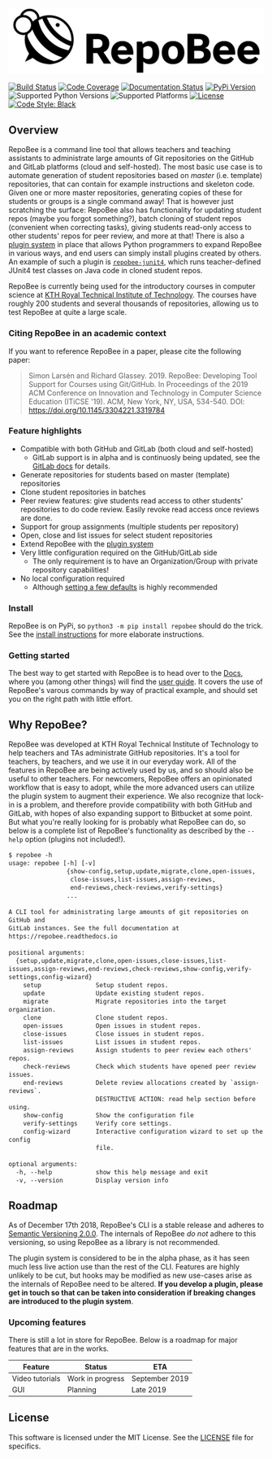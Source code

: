 ![RepoBee Logo](docs/images/RepoBee_large-black.png)

[![Build Status](https://travis-ci.com/repobee/repobee.svg)](https://travis-ci.com/repobee/repobee)
[![Code Coverage](https://codecov.io/gh/repobee/repobee/branch/master/graph/badge.svg)](https://codecov.io/gh/repobee/repobee)
[![Documentation Status](https://readthedocs.org/projects/repobee/badge/?version=stable)](http://repobee.readthedocs.io/en/stable/)
[![PyPi Version](https://badge.fury.io/py/repobee.svg)](https://badge.fury.io/py/repobee)
![Supported Python Versions](https://img.shields.io/badge/python-3.5%2C%203.6%2C%203.7-blue.svg)
![Supported Platforms](https://img.shields.io/badge/platforms-Linux%2C%20macOS-blue.svg)
[![License](https://img.shields.io/badge/license-MIT-blue.svg)](LICENSE)
[![Code Style: Black](https://img.shields.io/badge/code%20style-black-000000.svg)](https://github.com/ambv/black)

## Overview
RepoBee is a command line tool that allows teachers and teaching assistants
to administrate large amounts of Git repositories on the GitHub and GitLab
platforms (cloud and self-hosted). The most basic use case is to automate
generation of student repositories based on _master_ (i.e. template)
repositories, that can contain for example instructions and skeleton code. Given
one or more master repositories, generating copies of these for students or
groups is a single command away! That is however just scratching the surface:
RepoBee also has functionality for updating student repos (maybe you forgot
something?), batch cloning of student repos (convenient when correcting tasks),
giving students read-only access to other students' repos for peer review, and
more at that! There is also a [plugin
system](https://github.com/repobee/repobee-plug) in place that allows Python
programmers to expand RepoBee in various ways, and end users can simply install
plugins created by others. An example of such a plugin is
[`repobee-junit4`](https://github.com/repobee/repobee-junit4), which runs
teacher-defined JUnit4 test classes on Java code in cloned student repos.

RepoBee is currently being used for the introductory courses in computer science at
[KTH Royal Technical Institute of Technology](https://www.kth.se/en/eecs). The
courses have roughly 200 students and several thousands of repositories,
allowing us to test RepoBee at quite a large scale.

### Citing RepoBee in an academic context
If you want to reference RepoBee in a paper, please cite the following paper:

> Simon Larsén and Richard Glassey. 2019. RepoBee: Developing Tool Support for
> Courses using Git/GitHub. In Proceedings of the 2019 ACM Conference on
> Innovation and Technology in Computer Science Education (ITiCSE '19). ACM,
> New York, NY, USA, 534-540. DOI: https://doi.org/10.1145/3304221.3319784

### Feature highlights

* Compatible with both GitHub and GitLab (both cloud and self-hosted)
    - GitLab support is in alpha and is continuosly being updated, see the
      [GitLab docs](https://repobee.readthedocs.io/en/stable/gitlab.html) for
      details.
* Generate repositories for students based on master (template) repositories
* Clone student repositories in batches
* Peer review features: give students read access to other students'
  repositories to do code review. Easily revoke read access once reviews are
  done.
* Support for group assignments (multiple students per repository)
* Open, close and list issues for select student repositories
* Extend RepoBee with the
  [plugin system](https://repobee.readthedocs.io/en/stable/plugins.html)
* Very little configuration required on the GitHub/GitLab side
    - The only requirement is to have an Organization/Group with private repository
      capabilities!
* No local configuration required
    - Although [setting a few defaults](https://repobee.readthedocs.io/en/stable/configuration.html#configuration)
      is highly recommended

### Install
RepoBee is on PyPi, so `python3 -m pip install repobee` should do the trick. See the
[install instructions](https://repobee.readthedocs.io/en/stable/install.html)
for more elaborate instructions.

### Getting started
The best way to get started with RepoBee is to head over to the
[Docs](https://repobee.readthedocs.io/en/stable/), where you (among other
things) will find the
[user guide](https://repobee.readthedocs.io/en/stable/userguide.html).
It covers the use of RepoBee's varous commands by way of practical example,
and should set you on the right path with little effort.

## Why RepoBee?
RepoBee was developed at KTH Royal Technical Institute of Technology to help
teachers and TAs administrate GitHub repositories. It's a tool for teachers, by
teachers, and we use it in our everyday work. All of the features in RepoBee
are being actively used by us, and so should also be useful to other teachers.
For newcomers, RepoBee offers an opinionated workflow that is easy to adopt,
while the more advanced users can utilize the plugin system to augment their
experience. We also recognize that lock-in is a problem, and therefore provide
compatibility with both GitHub and GitLab, with hopes of also expanding support
to Bitbucket at some point. But what you're really looking for is probably what
RepoBee can do, so below is a complete list of RepoBee's functionality as
described by the `--help` option (plugins not included!).

```
$ repobee -h
usage: repobee [-h] [-v]
                {show-config,setup,update,migrate,clone,open-issues,
                 close-issues,list-issues,assign-reviews,
                 end-reviews,check-reviews,verify-settings}
                ...

A CLI tool for administrating large amounts of git repositories on GitHub and
GitLab instances. See the full documentation at https://repobee.readthedocs.io

positional arguments:
  {setup,update,migrate,clone,open-issues,close-issues,list-issues,assign-reviews,end-reviews,check-reviews,show-config,verify-settings,config-wizard}
    setup               Setup student repos.
    update              Update existing student repos.
    migrate             Migrate repositories into the target organization.
    clone               Clone student repos.
    open-issues         Open issues in student repos.
    close-issues        Close issues in student repos.
    list-issues         List issues in student repos.
    assign-reviews      Assign students to peer review each others' repos.
    check-reviews       Check which students have opened peer review issues.
    end-reviews         Delete review allocations created by `assign-reviews`.
                        DESTRUCTIVE ACTION: read help section before using.
    show-config         Show the configuration file
    verify-settings     Verify core settings.
    config-wizard       Interactive configuration wizard to set up the config
                        file.

optional arguments:
  -h, --help            show this help message and exit
  -v, --version         Display version info
```

## Roadmap
As of December 17th 2018, RepoBee's CLI is a stable release and adheres to
[Semantic Versioning 2.0.0](https://semver.org/spec/v2.0.0.html). The internals
of RepoBee _do not_ adhere to this versioning, so using RepoBee as a library
is not recommended.

The plugin system is considered to be in the alpha phase, as it has seen much
less live action use than the rest of the CLI. Features are highly unlikely to
be cut, but hooks may be modified as new use-cases arise as the internals of
RepoBee need to be altered. **If you develop a plugin, please get in touch so
that can be taken into consideration if breaking changes are introduced to the
plugin system**.

### Upcoming features
There is still a lot in store for RepoBee. Below is a roadmap for major
features that are in the works.

| Feature         | Status           | ETA            |
| -------         | ------           | ---            |
| Video tutorials | Work in progress | September 2019 |
| GUI             | Planning         | Late 2019      |

## License
This software is licensed under the MIT License. See the [LICENSE](LICENSE)
file for specifics.
